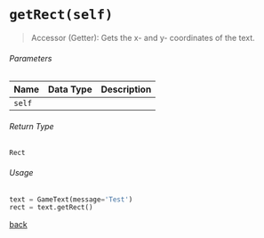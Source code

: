 <!-- Method Name -->

# <code>getRect(self)</code>

<!-- Method Description -->
> Accessor (Getter): Gets the x- and y- coordinates of the text.

<!-- Parameters -->
###### Parameters
| Name     | Data Type | Description                                     |
| -------- | --------- | ----------------------------------------------- |
| `self`   |           |                                                 |

<!-- Return Type -->
###### Return Type
`Rect`

<!-- Method Example -->
###### Usage
```python
text = GameText(message='Test') 
rect = text.getRect()
```
<!-- Back to className.md -->
<!-- The path in this link will be the one that is used for the component -->
[back](../HandScorer.md)